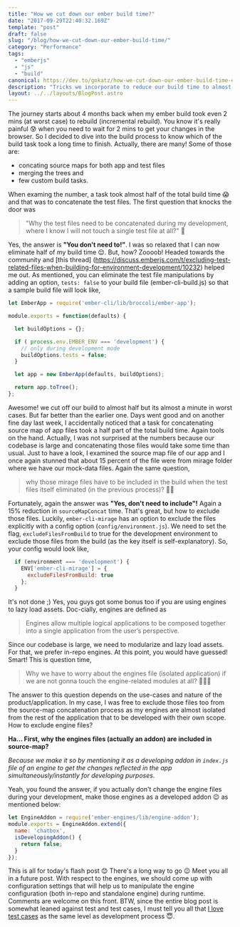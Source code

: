 ```yaml
---
title: "How we cut down our ember build time?"
date: "2017-09-29T22:40:32.169Z"
template: "post"
draft: false
slug: "/blog/how-we-cut-down-our-ember-build-time/"
category: "Performance"
tags:
  - "emberjs"
  - "js"
  - "build"
canonical: https://dev.to/gokatz/how-we-cut-down-our-ember-build-time-ehh
description: "Tricks we incorporate to reduce our build time to almost half"
layout: ../../layouts/BlogPost.astro
---
```


The journey starts about 4 months back when my ember build took even 2 mins (at worst case) to rebuild (incremental rebuild). You know it's really painful 😰 when you need to wait for 2 mins to get your changes in the browser. So I decided to dive into the build process to know which of the build task took a long time to finish. Actually, there are many! Some of those are:
- concating source maps for both app and test files
- merging the trees and
- few custom build tasks.

When examing the number, a task took almost half of the total build time 😱 and that was to concatenate the test files. The first question that knocks the door was 

>"Why the test files need to be concatenated during my development, where I know I will not touch a single test file at all?" 🤔

Yes, the answer is **"You don't need to!"**. I was so relaxed that I can now eliminate half of my build time 😌. But, how? Zoooob! Headed towards the community and [this thread] (https://discuss.emberjs.com/t/excluding-test-related-files-when-building-for-environment-development/10232) helped me out. As mentioned, you can eliminate the test file manipulations by adding an option, `tests: false` to your build file (ember-cli-build.js) so that a sample build file will look like, 

```js
let EmberApp = require('ember-cli/lib/broccoli/ember-app');

module.exports = function(defaults) {

  let buildOptions = {};

  if ( process.env.EMBER_ENV === 'development') {
    // only during development mode
    buildOptions.tests = false;
  }

  let app = new EmberApp(defaults, buildOptions);

  return app.toTree();
};
```

Awesome! we cut off our build to almost half but its almost a minute in worst cases. But far better than the earlier one. Days went good and on another fine day last week, I accidentally noticed that a task for concatenating source map of app files took a half part of the total build time. Again tools on the hand. Actually, I was not surprised at the numbers because our codebase is large and concatenating those files would take some time than usual. Just to have a look, I examined the source map file of our app and I once again stunned that about 15 percent of the file were from mirage folder where we have our mock-data files. Again the same question,

>why those mirage files have to be included in the build when the test files itself eliminated (in the previous process)? 🤔🤔

Fortunately, again the answer was **"Yes, don't need to include"!** Again a 15% reduction in `sourceMapConcat` time. That's great, but how to exclude those files. Luckily, `ember-cli-mirage` has an option to exclude the files explicitly with a config option (`config/environment.js`). We need to set the flag, `excludeFilesFromBuild` to true for the development environment to exclude those files from the build (as the key itself is self-explanatory). So, your config would look like, 

```js
  if (environment === 'development') {
    ENV['ember-cli-mirage'] = {
      excludeFilesFromBuild: true
    };
  }
```

It's not done ;) Yes, you guys got some bonus too if you are using engines to lazy load assets. Doc-cially, engines are defined as 

>Engines allow multiple logical applications to be composed together into a single application from the user’s perspective.

Since our codebase is large, we need to modularize and lazy load assets. For that, we prefer in-repo engines. At this point, you would have guessed! Smart! This is question time,

>Why we have to worry about the engines file (isolated application) if we are not gonna touch the engine-related modules at all? 🤔🤔🤔

The answer to this question depends on the use-cases and nature of the product/application. In my case, I was free to exclude those files too from the source-map concatenation process as my engines are almost isolated from the rest of the application that to be developed with their own scope. How to exclude engine files? 

**Ha... First, why the engines files (actually an addon) are included in source-map?**

_Because we make it so by mentioning it as a developing addon in `index.js` file of an engine to get the changes reflected in the app simultaneously/instantly for developing purposes._

Yeah, you found the answer, if you actually don't change the engine files during your development, make those engines as a developed addon 😉 as mentioned below:

```js
let EngineAddon = require('ember-engines/lib/engine-addon');
module.exports = EngineAddon.extend({
  name: 'chatbox',
  isDevelopingAddon() {
    return false;
  }
});
```

This is all for today's flash post 😊 There's a long way to go 😉 Meet you all in a future post. With respect to the engines, we should come up with configuration settings that will help us to manipulate the engine configuration (both in-repo and standalone engine) during runtime. Comments are welcome on this front. BTW, since the entire blog post is somewhat leaned against test and test cases, I must tell you all that [I love test cases](/blog//why-the-hell-i-need-test-cases/) as the same level as development process 😇.